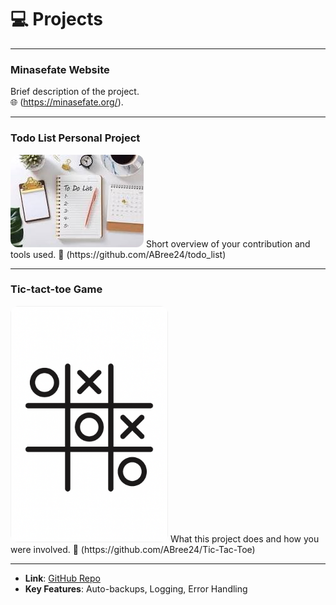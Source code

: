 # 💻 **Projects**

---

### Minasefate Website
Brief description of the project.  
🌐 (https://minasefate.org/).

---

### Todo List Personal Project
<img src="/assets/images/todolst.jpeg" alt="Screenshot of Project 2" style="max-width: 100%; height: auto; border-radius: 12px;" />
Short overview of your contribution and tools used.  
🔗 (https://github.com/ABree24/todo_list)

---

### Tic-tact-toe Game
<img src="/assets/images/20250610_1739_Tic-Tac-Toe%20Icon_simple_compose_01jxd4cr6bf9ea4n5hsadr8zny.png" alt="Animated GIF of Project 3" style="max-width: 50%; height: auto; border-radius: 12px;" />
What this project does and how you were involved.  
🔗 (https://github.com/ABree24/Tic-Tac-Toe)

---
- **Link**: [GitHub Repo](https://github.com/yourusername/linux-hardening-script)
- **Key Features**: Auto-backups, Logging, Error Handling
